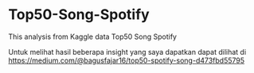 # Top50-Song-Spotify
This analysis from Kaggle data Top50 Song Spotify 

Untuk melihat hasil beberapa insight yang saya dapatkan dapat dilihat di
https://medium.com/@bagusfajar16/top50-spotify-song-d473fbd55795
